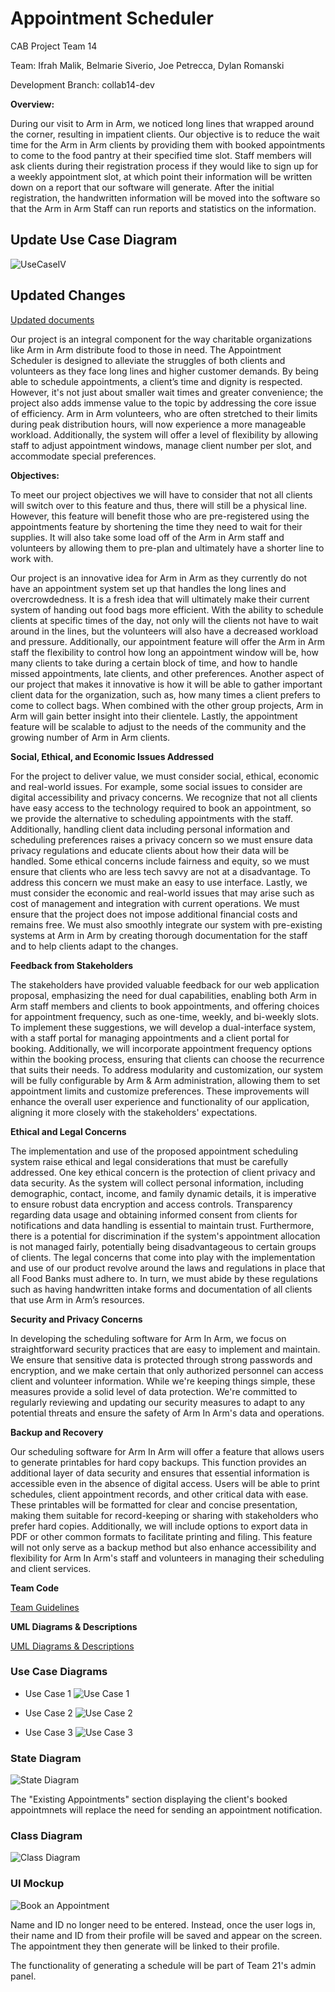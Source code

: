 # Appointment Scheduler

CAB Project Team 14

Team: Ifrah Malik, Belmarie Siverio, Joe Petrecca, Dylan Romanski

Development Branch: collab14-dev

**Overview:**

During our visit to Arm in Arm, we noticed long lines that wrapped around the corner, resulting in impatient clients. Our objective is to reduce the wait time for the Arm in Arm clients by providing them with booked appointments to come to the food pantry at their specified time slot. Staff members will ask clients during their registration process if they would like to sign up for a weekly appointment slot, at which point their information will be written down on a report that our software will generate. After the initial registration, the handwritten information will be moved into the software so that the Arm in Arm Staff can run reports and statistics on the information.

## Update Use Case Diagram
![UseCaseIV](https://github.com/TCNJ-SE/ArmInArm-F23/blob/collab12-prototype3/docs/Updated_Use_Case_Diagram.png)

## Updated Changes
 [Updated documents](https://github.com/TCNJ-SE/ArmInArm-F23/blob/collab12-prototype3/docs/Updated%20documents.pdf)

Our project is an integral component for the way charitable organizations like Arm in Arm distribute food to those in need. The Appointment Scheduler is designed to alleviate the struggles of both clients and volunteers as they face long lines and higher customer demands. By being able to schedule appointments, a client’s time and dignity is respected. However, it's not just about smaller wait times and greater convenience; the project also adds immense value to the topic by addressing the core issue of efficiency. Arm in Arm volunteers, who are often stretched to their limits during peak distribution hours, will now experience a more manageable workload. Additionally, the system will offer a level of flexibility by allowing staff to adjust appointment windows, manage client number per slot, and accommodate special preferences. 


**Objectives:**

To meet our project objectives we will have to consider that not all clients will switch over to this feature and thus, there will still be a physical line. However, this feature will benefit those who are pre-registered using the appointments feature by shortening the time they need to wait for their supplies. It will also take some load off of the Arm in Arm staff and volunteers by allowing them to pre-plan and ultimately have a shorter line to work with. 

Our project is an innovative idea for Arm in Arm as they currently do not have an appointment system set up that handles the long lines and overcrowdedness. It is a fresh idea that will ultimately make their current system of handing out food bags more efficient. With the ability to schedule clients at specific times of the day, not only will the clients not have to wait around in the lines, but the volunteers will also have a decreased workload and pressure. Additionally, our appointment feature will offer the Arm in Arm staff the flexibility to control how long an appointment window will be, how many clients to take during a certain block of time, and how to handle missed appointments, late clients, and other preferences. Another aspect of our project that makes it innovative is how it will be able to gather important client data for the organization, such as, how many times a client prefers to come to collect bags. When combined with the other group projects, Arm in Arm will gain better insight into their clientele. Lastly, the appointment feature will be scalable to adjust to the needs of the community and the growing number of Arm in Arm clients.

**Social, Ethical, and Economic Issues Addressed**

For the project to deliver value, we must consider social, ethical, economic and real-world issues. For example, some social issues to consider are digital accessibility and privacy concerns. We recognize that not all clients have easy access to the technology required to book an appointment, so we provide the alternative to scheduling appointments with the staff. Additionally, handling client data including personal information and scheduling preferences raises a privacy concern so we must ensure data privacy regulations and educate clients about how their data will be handled. Some ethical concerns include fairness and equity, so we must ensure that clients who are less tech savvy are not at a disadvantage. To address this concern we must make an easy to use interface. Lastly, we must consider the economic and real-world issues that may arise such as cost of management and integration with current operations. We must ensure that the project does not impose additional financial costs and remains free. We must also smoothly integrate our system with pre-existing systems at Arm in Arm by creating thorough documentation for the staff and to help clients adapt to the changes. 

**Feedback from Stakeholders**

The stakeholders have provided valuable feedback for our web application proposal, emphasizing the need for dual capabilities, enabling both Arm in Arm staff members and clients to book appointments, and offering choices for appointment frequency, such as one-time, weekly, and bi-weekly slots. To implement these suggestions, we will develop a dual-interface system, with a staff portal for managing appointments and a client portal for booking. Additionally, we will incorporate appointment frequency options within the booking process, ensuring that clients can choose the recurrence that suits their needs. To address modularity and customization, our system will be fully configurable by Arm & Arm administration, allowing them to set appointment limits and customize preferences. These improvements will enhance the overall user experience and functionality of our application, aligning it more closely with the stakeholders' expectations.

**Ethical and Legal Concerns**

The implementation and use of the proposed appointment scheduling system raise ethical and legal considerations that must be carefully addressed. One key ethical concern is the protection of client privacy and data security. As the system will collect personal information, including demographic, contact, income, and family dynamic details, it is imperative to ensure robust data encryption and access controls. Transparency regarding data usage and obtaining informed consent from clients for notifications and data handling is essential to maintain trust. Furthermore, there is a potential for discrimination if the system's appointment allocation is not managed fairly, potentially being disadvantageous to certain groups of clients. The legal concerns that come into play with the implementation and use of our product revolve around the laws and regulations in place that all Food Banks must adhere to. In turn, we must abide by these regulations such as having handwritten intake forms and documentation of all clients that use Arm in Arm’s resources. 

**Security and Privacy Concerns**

In developing the scheduling software for Arm In Arm, we focus on straightforward security practices that are easy to implement and maintain. We ensure that sensitive data is protected through strong passwords and encryption, and we make certain that only authorized personnel can access client and volunteer information. While we're keeping things simple, these measures provide a solid level of data protection. We're committed to regularly reviewing and updating our security measures to adapt to any potential threats and ensure the safety of Arm In Arm's data and operations.

**Backup and Recovery**

Our scheduling software for Arm In Arm will offer a feature that allows users to generate printables for hard copy backups. This function provides an additional layer of data security and ensures that essential information is accessible even in the absence of digital access. Users will be able to print schedules, client appointment records, and other critical data with ease. These printables will be formatted for clear and concise presentation, making them suitable for record-keeping or sharing with stakeholders who prefer hard copies. Additionally, we will include options to export data in PDF or other common formats to facilitate printing and filing. This feature will not only serve as a backup method but also enhance accessibility and flexibility for Arm In Arm's staff and volunteers in managing their scheduling and client services.

**Team Code**

[Team Guidelines](Team14%20-%20Team%20Code.md)

**UML Diagrams & Descriptions**

[UML Diagrams & Descriptions](https://github.com/TCNJ-SE/ArmInArm-F23/blob/5/docs/UML_Diagrams_Description.md)

### Use Case Diagrams
- Use Case 1
  ![Use Case 1](docs/Usecase1.png)

- Use Case 2
  ![Use Case 2](docs/Usecase2.png)

- Use Case 3
  ![Use Case 3](docs/Usecase4.png)
  

### State Diagram
![State Diagram](https://github.com/TCNJ-SE/ArmInArm-F23/blob/5/docs/CAB-StateDiagram-Updated.png)

The "Existing Appointments" section displaying the client's booked appointmnets will replace the need for sending an appointment notification. 

### Class Diagram
![Class Diagram](docs/ClassDiagram.png)

### UI Mockup
![Book an Appointment](docs/UIBookAppointment.png)

Name and ID no longer need to be entered. Instead, once the user logs in, their name and ID from their profile will be saved and appear on the screen. The appointment they then generate will be linked to their profile.

The functionality of generating a schedule will be part of Team 21's admin panel. 
